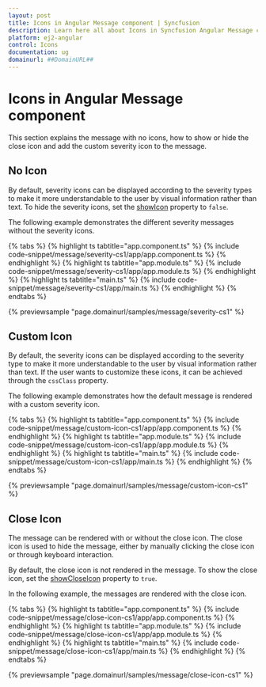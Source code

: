 ```yaml
---
layout: post
title: Icons in Angular Message component | Syncfusion
description: Learn here all about Icons in Syncfusion Angular Message component of Syncfusion Essential JS 2 and more.
platform: ej2-angular
control: Icons 
documentation: ug
domainurl: ##DomainURL##
---
```


# Icons in Angular Message component

This section explains the message with no icons, how to show or hide the close icon and add the custom severity icon to the message.

## No Icon

By default, severity icons can be displayed according to the severity types to make it more understandable to the user by visual information rather than text. To hide the severity icons, set the [showIcon](https://ej2.syncfusion.com/angular/documentation/api/message/#showicon) property to `false`.

The following example demonstrates the different severity messages without the severity icons.

{% tabs %}
{% highlight ts tabtitle="app.component.ts" %}
{% include code-snippet/message/severity-cs1/app/app.component.ts %}
{% endhighlight %}
{% highlight ts tabtitle="app.module.ts" %}
{% include code-snippet/message/severity-cs1/app/app.module.ts %}
{% endhighlight %}
{% highlight ts tabtitle="main.ts" %}
{% include code-snippet/message/severity-cs1/app/main.ts %}
{% endhighlight %}
{% endtabs %}
  
{% previewsample "page.domainurl/samples/message/severity-cs1" %}

## Custom Icon

By default, the severity icons can be displayed according to the severity type to make it more understandable to the user by visual information rather than text. If the user wants to customize these icons, it can be achieved through the `cssClass` property.

The following example demonstrates how the default message is rendered with a custom severity icon.

{% tabs %}
{% highlight ts tabtitle="app.component.ts" %}
{% include code-snippet/message/custom-icon-cs1/app/app.component.ts %}
{% endhighlight %}
{% highlight ts tabtitle="app.module.ts" %}
{% include code-snippet/message/custom-icon-cs1/app/app.module.ts %}
{% endhighlight %}
{% highlight ts tabtitle="main.ts" %}
{% include code-snippet/message/custom-icon-cs1/app/main.ts %}
{% endhighlight %}
{% endtabs %}
  
{% previewsample "page.domainurl/samples/message/custom-icon-cs1" %}

## Close Icon

The message can be rendered with or without the close icon. The close icon is used to hide the message, either by manually clicking the close icon or through keyboard interaction.

By default, the close icon is not rendered in the message. To show the close icon, set the [showCloseIcon](https://ej2.syncfusion.com/angular/documentation/api/message/#showcloseicon) property to `true`.

In the following example, the messages are rendered with the close icon.

{% tabs %}
{% highlight ts tabtitle="app.component.ts" %}
{% include code-snippet/message/close-icon-cs1/app/app.component.ts %}
{% endhighlight %}
{% highlight ts tabtitle="app.module.ts" %}
{% include code-snippet/message/close-icon-cs1/app/app.module.ts %}
{% endhighlight %}
{% highlight ts tabtitle="main.ts" %}
{% include code-snippet/message/close-icon-cs1/app/main.ts %}
{% endhighlight %}
{% endtabs %}
  
{% previewsample "page.domainurl/samples/message/close-icon-cs1" %}
